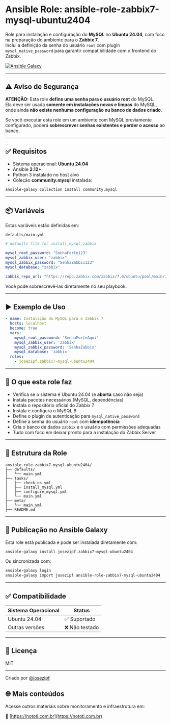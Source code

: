 # Ansible Role: ansible-role-zabbix7-mysql-ubuntu2404

Role para instalação e configuração do **MySQL** no **Ubuntu 24.04**, com foco na preparação do ambiente para o **Zabbix 7**.  
Inclui a definição da senha do usuário `root` com plugin `mysql_native_password` para garantir compatibilidade com o frontend do Zabbix.

[![Ansible Galaxy](https://img.shields.io/badge/Ansible--Galaxy-zabbix7--mysql--ubuntu2404-blue.svg)](https://galaxy.ansible.com/josezipf/zabbix7-mysql-ubuntu2404)

---

## ⚠️ Aviso de Segurança

**ATENÇÃO:** Esta role **define uma senha para o usuário root** do MySQL.  
Ela deve ser usada **somente em instalações novas e limpas** do MySQL, onde ainda **não existe nenhuma configuração ou banco de dados criado**.

Se você executar esta role em um ambiente com MySQL previamente configurado, poderá **sobrescrever senhas existentes e perder o acesso** ao banco.

---

## ✅ Requisitos

- Sistema operacional: **Ubuntu 24.04**
- Ansible **2.12+**
- Python 3 instalado no host alvo
- Coleção **community.mysql** instalada:
  
```bash
ansible-galaxy collection install community.mysql
```

---

## 📦 Variáveis

Estas variáveis estão definidas em:

```text
defaults/main.yml
```

```yaml
# defaults file for install_mysql_zabbix

mysql_root_password: "SenhaForte123"
mysql_zabbix_user: "zabbix"
mysql_zabbix_password: "SenhaZabbix123"
mysql_database: "zabbix"

zabbix_repo_url: "https://repo.zabbix.com/zabbix/7.0/ubuntu/pool/main/z/zabbix-release/zabbix-release_latest_7.0%2Bubuntu24.04_all.deb"
```

Você pode sobrescrevê-las diretamente no seu playbook.

---

## ▶️ Exemplo de Uso

```yaml
- name: Instalação do MySQL para o Zabbix 7
  hosts: localhost
  become: true
  vars:
    mysql_root_password: 'SenhaForteAqui'
    mysql_zabbix_user: 'zabbix'
    mysql_zabbix_password: 'SenhaZabbix'
    mysql_database: 'zabbix'
  roles:
    - josezipf.zabbix7-mysql-ubuntu2404
```

---

## 🧱 O que esta role faz

- Verifica se o sistema é Ubuntu 24.04 (e **aborta** caso não seja)
- Instala pacotes necessários (MySQL, dependências)
- Instala o repositório oficial do Zabbix 7
- Instala e configura o MySQL 8
- Define o plugin de autenticação para `mysql_native_password`
- Define a senha do usuário `root` com **idempotência**
- Cria o banco de dados `zabbix` e o usuário com permissões adequadas
- Tudo com foco em deixar pronto para a instalação do Zabbix Server

---

## 📁 Estrutura da Role

```text
ansible-role-zabbix7-mysql-ubuntu2404/
├── defaults/
│   └── main.yml
├── tasks/
│   ├── check_os.yml
│   ├── install_mysql.yml
│   ├── configure_mysql.yml
│   └── main.yml
├── meta/
│   └── main.yml
├── README.md
```

---

## 🔗 Publicação no Ansible Galaxy

Esta role está publicada e pode ser instalada diretamente com:

```bash
ansible-galaxy install josezipf.zabbix7-mysql-ubuntu2404
```

Ou sincronizada com:

```bash
ansible-galaxy login
ansible-galaxy import josezipf ansible-role-zabbix7-mysql-ubuntu2404
```

---

## ✅ Compatibilidade

| Sistema Operacional | Status     |
|---------------------|------------|
| Ubuntu 24.04        | ✅ Suportado |
| Outras versões      | ❌ Não testado |

---

## 📜 Licença

MIT

---

Criado por [@josezipf](https://github.com/josezipf)

## 🌐 Mais conteúdos

Acesse outros materiais sobre monitoramento e infraestrutura em:

🔗 [https://nototi.com.br](https://nototi.com.br)
